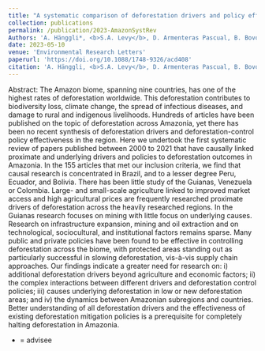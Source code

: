 ```yaml
---
title: "A systematic comparison of deforestation drivers and policy effectiveness across the Amazon biome"
collection: publications
permalink: /publication/2023-AmazonSystRev
Authors: 'A. Hänggli*, <b>S.A. Levy</b>, D. Armenteras Pascual, B. Bovolo, J. Brandao, X. Rueda , R.D. Garrett'
date: 2023-05-10
venue: 'Environmental Research Letters'
paperurl: 'https://doi.org/10.1088/1748-9326/acd408'
citation: 'A. Hänggli, <b>S.A. Levy</b>, D. Armenteras Pascual, B. Bovolo, J. Brandao, X. Rueda , R.D. Garrett. &quot;A systematic comparison of deforestation drivers and policy effectiveness across the Amazon biome.&quot; <i>Environmental Research Letters</i>.'
---
```

Abstract: The Amazon biome, spanning nine countries, has one of the highest rates of deforestation worldwide. This deforestation contributes to biodiversity loss, climate change, the spread of infectious diseases, and damage to rural and indigenous livelihoods. Hundreds of articles have been published on the topic of deforestation across Amazonia, yet there has been no recent synthesis of deforestation drivers and deforestation-control policy effectiveness in the region. Here we undertook the first systematic review of papers published between 2000 to 2021 that have causally linked proximate and underlying drivers and policies to deforestation outcomes in Amazonia. In the 155 articles that met our inclusion criteria, we find that causal research is concentrated in Brazil, and to a lesser degree Peru, Ecuador, and Bolivia. There has been little study of the Guianas, Venezuela or Colombia. Large- and small-scale agriculture linked to improved market access and high agricultural prices are frequently researched proximate drivers of deforestation across the heavily researched regions. In the Guianas research focuses on mining with little focus on underlying causes. Research on infrastructure expansion, mining and oil extraction and on technological, sociocultural, and institutional factors remains sparse. Many public and private policies have been found to be effective in controlling deforestation across the biome, with protected areas standing out as particularly successful in slowing deforestation, vis-à-vis supply chain approaches. Our findings indicate a greater need for research on: i) additional deforestation drivers beyond agriculture and economic factors; ii) the complex interactions between different drivers and deforestation control policies; iii) causes underlying deforestation in low or new deforestation areas; and iv) the dynamics between Amazonian subregions and countries. Better understanding of all deforestation drivers and the effectiveness of existing deforestation mitigation policies is a prerequisite for completely halting deforestation in Amazonia.

* = advisee
